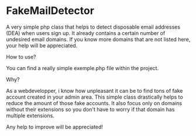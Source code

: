 FakeMailDetector
================

A very simple php class that helps to detect disposable email addresses (DEA) when users sign up.
It already contains a certain number of undesired email domains.
If you know more domains that are not listed here, your help will be appreciated.


How to use?

You can find a really simple exemple.php file within the project.


Why?

As a webdevelopper, i know how unpleasant it can be to find tons of fake account created in your admin area. 
This simple class drastically helps to reduce the amount of those fake accounts.
It also focus only on domains without their extensions so you don't have to worry if that domain has multiple extensions.

Any help to improve will be appreciated!